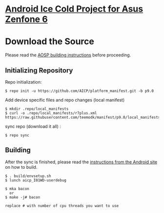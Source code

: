 [Android Ice Cold Project for Asus Zenfone 6](http://aicp-rom.com)
=============================================


Download the Source
===================

Please read the [AOSP building instructions](http://source.android.com/source/index.html) before proceeding.

Initializing Repository
-----------------------

Repo initialization:

    $ repo init -u https://github.com/AICP/platform_manifest.git -b p9.0


Add device specific files and repo changes (local manifest)

    $ mkdir .repo/local_manifests
    $ curl -o .repo/local_manifests/r7plus.xml https://raw.githubusercontent.com/teemodk/manifest/p9.0/local_manifests/Z6.xml
     

sync repo (download it all) :

    $ repo sync



Building
--------

After the sync is finished, please read the [instructions from the Android site](http://s.android.com/source/building.html) on how to build.

    $ . build/envsetup.sh
    $ lunch aicp_I01WD-userdebug

    $ mka bacon 
      or
    $ make -j# bacon
    
    replace # with number of cpu threads you want to use
